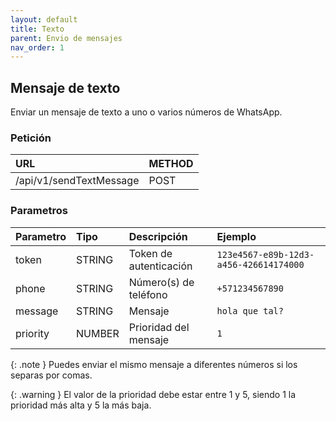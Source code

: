 ```yaml
---
layout: default
title: Texto
parent: Envio de mensajes
nav_order: 1
---
```

## Mensaje de texto
Enviar un mensaje de texto a uno o varios números de WhatsApp.

### Petición

| URL        				        | METHOD   |
|:--------------------------|:---------|
| /api/v1/sendTextMessage   | POST     |

### Parametros

| Parametro  | Tipo		| Descripción 			     | Ejemplo   		                          |
|:-----------|:-------|:-----------------------|:---------------------------------------|
| token 		 | STRING	| Token de autenticación | `123e4567-e89b-12d3-a456-426614174000` |
| phone 		 | STRING	| Número(s) de teléfono  | `+571234567890`                        |
| message 	 | STRING	| Mensaje 				       | `hola que tal?`                        |
| priority	 | NUMBER	| Prioridad del mensaje  | `1`                                    |

{: .note }
Puedes enviar el mismo mensaje a diferentes números si los separas por comas.

{: .warning }
El valor de la prioridad debe estar entre 1 y 5, siendo 1 la prioridad más alta y 5 la más baja.
